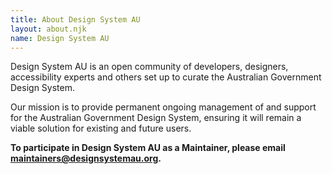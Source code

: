 ```yaml
---
title: About Design System AU
layout: about.njk
name: Design System AU
---
```


Design System AU is an open community of developers, designers, accessibility experts and others set up to curate the Australian Government Design System. 

Our mission is to provide permanent ongoing management of and support for the Australian Government Design System, ensuring it will remain a viable solution for existing and future users.  

**To participate in Design System AU as a Maintainer, please email [maintainers@designsystemau.org](mailto:maintainers@designsystemau.org).**
